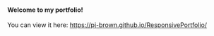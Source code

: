 #### Welcome to my portfolio! 
You can view it here: https://pj-brown.github.io/ResponsivePortfolio/
